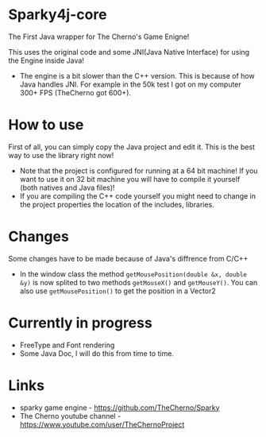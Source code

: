 # Sparky4j-core
The First Java wrapper for The Cherno's Game Enigne!

This uses the original code and some JNI(Java Native Interface) for using the Engine inside Java!

* The engine is a bit slower than the C++ version. This is because of how Java handles JNI. For example in the 50k test I got on my computer 300+ FPS (TheCherno got 600+).

# How to use
First of all, you can simply copy the Java project and edit it. This is the best way to use the library right now!

* Note that the project is configured for running at a 64 bit machine! If you want to use it on 32 bit machine you will have to compile it yourself (both natives and Java files)!
* If you are compiling the C++ code yourself you might need to change in the project properties the location of the includes, libraries.

# Changes
Some changes have to be made because of Java's diffrence from C/C++

* In the window class the method `getMousePosition(double &x, double &y)` is now splited to two methods
  ` getMouseX() ` and ` getMouseY() `. You can also use `getMousePosition()` to get the position in a Vector2

# Currently in progress
* FreeType and Font rendering
* Some Java Doc, I will do this from time to time.

# Links
* sparky game engine - https://github.com/TheCherno/Sparky
* The Cherno youtube channel - https://www.youtube.com/user/TheChernoProject
